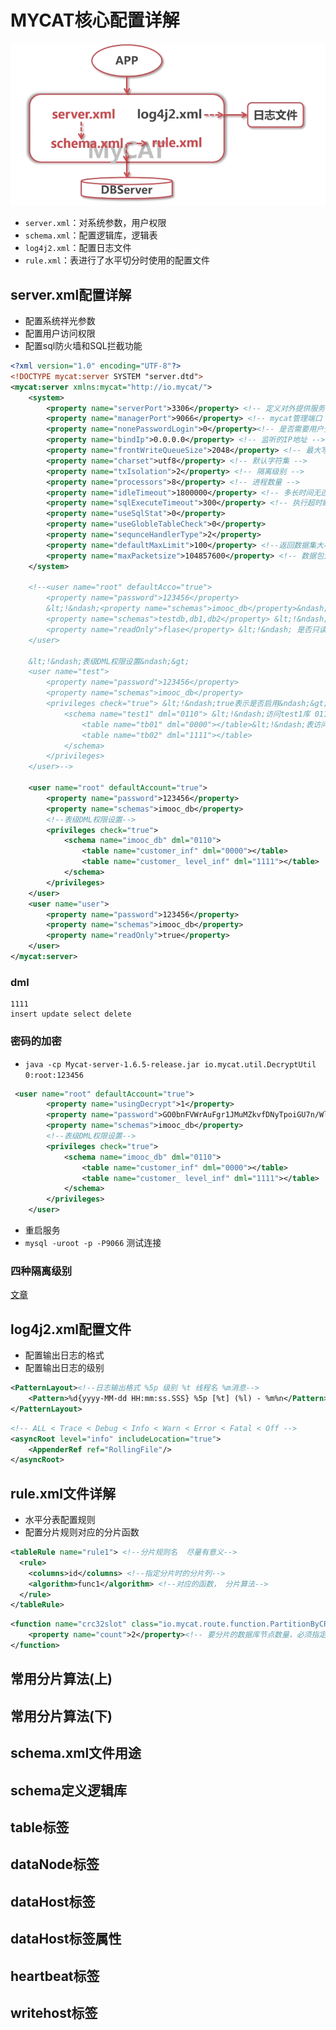 # MYCAT核心配置详解

![](./images/配置文件概览.jpg)

* `server.xml`：对系统参数，用户权限
* `schema.xml`：配置逻辑库，逻辑表
* `log4j2.xml`：配置日志文件
* `rule.xml`：表进行了水平切分时使用的配置文件

## server.xml配置详解

* 配置系统祥光参数
* 配置用户访问权限
* 配置sql防火墙和SQL拦截功能

``````xml
<?xml version="1.0" encoding="UTF-8"?>
<!DOCTYPE mycat:server SYSTEM "server.dtd">
<mycat:server xmlns:mycat="http://io.mycat/">
    <system>
        <property name="serverPort">3306</property> <!-- 定义对外提供服务端口-->
        <property name="managerPort">9066</property> <!-- mycat管理端口 -->
        <property name="nonePasswordLogin">0</property><!-- 是否需要用户登录验证  0为需要密码登陆、1为不需要密码登陆 ,默认为0，设置为1则需要指定默认账户 -->
        <property name="bindIp">0.0.0.0</property> <!-- 监听的IP地址 -->
        <property name="frontWriteQueueSize">2048</property> <!-- 最大写大小 -->
        <property name="charset">utf8</property> <!-- 默认字符集 -->
        <property name="txIsolation">2</property> <!-- 隔离级别 -->
        <property name="processors">8</property> <!-- 进程数量 -->
        <property name="idleTimeout">1800000</property> <!-- 多长时间无连接断开，毫秒 -->
        <property name="sqlExecuteTimeout">300</property> <!-- 执行超时断开时间，秒 -->
        <property name="useSqlStat">0</property>
        <property name="useGlobleTableCheck">0</property>
        <property name="sequnceHandlerType">2</property>
        <property name="defaultMaxLimit">100</property> <!--返回数据集大小 100行 -->
        <property name="maxPacketsize">104857600</property> <!-- 数据包大小  和mysql须保持一致 -->
    </system>

    <!--<user name="root" defaultAcco="true">
        <property name="password">123456</property>
        &lt;!&ndash;<property name="schemas">imooc_db</property>&ndash;&gt;
        <property name="schemas">testdb,db1,db2</property> &lt;!&ndash; 多个数据库设置 &ndash;&gt;
        <property name="readOnly">flase</property> &lt;!&ndash; 是否只读 &ndash;&gt;
    </user>

    &lt;!&ndash;表级DML权限设置&ndash;&gt;
    <user name="test">
        <property name="password">123456</property>
        <property name="schemas">imooc_db</property>
        <privileges check="true"> &lt;!&ndash;true表示是否启用&ndash;&gt;
            <schema name="test1" dml="0110"> &lt;!&ndash;访问test1库 0110拥有的权限 未指定的表使用此dml&ndash;&gt;
                <table name="tb01" dml="0000"></table>&lt;!&ndash;表访问权限&ndash;&gt;
                <table name="tb02" dml="1111"></table>
            </schema>
        </privileges>
    </user>-->

    <user name="root" defaultAccount="true">
        <property name="password">123456</property>
        <property name="schemas">imooc_db</property>
        <!--表级DML权限设置-->
        <privileges check="true">
            <schema name="imooc_db" dml="0110">
                <table name="customer_inf" dml="0000"></table>
                <table name="customer_ level_inf" dml="1111"></table>
            </schema>
        </privileges>
    </user>
    <user name="user">
        <property name="password">123456</property>
        <property name="schemas">imooc_db</property>
        <property name="readOnly">true</property>
    </user>
</mycat:server>
``````

### dml

`````
1111
insert update select delete
`````

### 密码的加密

* `java -cp Mycat-server-1.6.5-release.jar io.mycat.util.DecryptUtil 0:root:123456` 

`````xml
 <user name="root" defaultAccount="true">
        <property name="usingDecrypt">1</property>
        <property name="password">GO0bnFVWrAuFgr1JMuMZkvfDNyTpoiGU7n/Wlsa151CirHQnANVk3NzE3FErx8v6pAcO0ctX3xFecmSr+976QA==</property>
        <property name="schemas">imooc_db</property>
        <!--表级DML权限设置-->
        <privileges check="true">
            <schema name="imooc_db" dml="0110">
                <table name="customer_inf" dml="0000"></table>
                <table name="customer_ level_inf" dml="1111"></table>
            </schema>
        </privileges>
    </user>
`````

* 重启服务
* `mysql -uroot -p -P9066` 测试连接

### 四种隔离级别

[文章](https://blog.csdn.net/weixin_44174165/article/details/89549023)

## log4j2.xml配置文件

* 配置输出日志的格式
* 配置输出日志的级别

````xml
<PatternLayout><!--日志输出格式 %5p 级别 %t 线程名 %m消息-->
	<Pattern>%d{yyyy-MM-dd HH:mm:ss.SSS} %5p [%t] (%l) - %m%n</Pattern>
</PatternLayout>
````

````xml
<!-- ALL < Trace < Debug < Info < Warn < Error < Fatal < Off -->
<asyncRoot level="info" includeLocation="true">
	<AppenderRef ref="RollingFile"/>
</asyncRoot>
````

## rule.xml文件详解

* 水平分表配置规则
* 配置分片规则对应的分片函数

``````xml
<tableRule name="rule1"> <!--分片规则名  尽量有意义-->
  <rule>
    <columns>id</columns> <!--指定分片时的分片列-->
    <algorithm>func1</algorithm> <!--对应的函数， 分片算法-->
  </rule>
</tableRule>
``````

`````xml
<function name="crc32slot" class="io.mycat.route.function.PartitionByCRC32PreSlot"><!--分片函数名 指定java方法-->
	<property name="count">2</property><!-- 要分片的数据库节点数量，必须指定，否则没法分片 -->
</function>
`````



##  常用分片算法(上)

## 常用分片算法(下)

## schema.xml文件用途

## schema定义逻辑库

## table标签

## dataNode标签

## dataHost标签

## dataHost标签属性

## heartbeat标签

## writehost标签







